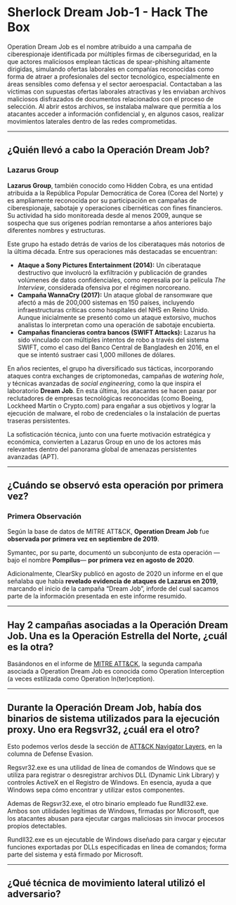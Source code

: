 # **Sherlock Dream Job-1 - Hack The Box**

Operation Dream Job es el nombre atribuido a una campaña de ciberespionaje identificada por múltiples firmas de ciberseguridad, en la que actores maliciosos emplean tácticas de spear-phishing altamente dirigidas, simulando ofertas laborales en compañías reconocidas como forma de atraer a profesionales del sector tecnológico, especialmente en áreas sensibles como defensa y el sector aeroespacial. 
Contactaban a las víctimas con supuestas ofertas laborales atractivas y les enviaban archivos maliciosos disfrazados de documentos relacionados con el proceso de selección. Al abrir estos archivos, se instalaba malware que permitía a los atacantes acceder a información confidencial y, en algunos casos, realizar movimientos laterales dentro de las redes comprometidas.

---
## **¿Quién llevó a cabo la Operación Dream Job?**

### Lazarus Group

**Lazarus Group**, también conocido como Hidden Cobra, es una entidad atribuida a la República Popular Democrática de Corea (Corea del Norte) y es ampliamente reconocida por su participación en campañas de ciberespionaje, sabotaje y operaciones cibernéticas con fines financieros. Su actividad ha sido monitoreada desde al menos 2009, aunque se sospecha que sus orígenes podrían remontarse a años anteriores bajo diferentes nombres y estructuras.

Este grupo ha estado detrás de varios de los ciberataques más notorios de la última década. Entre sus operaciones más destacadas se encuentran:

- **Ataque a Sony Pictures Entertainment (2014):** Un ciberataque destructivo que involucró la exfiltración y publicación de grandes volúmenes de datos confidenciales, como represalia por la película *The Interview*, considerada ofensiva por el régimen norcoreano.
- **Campaña WannaCry (2017):** Un ataque global de ransomware que afectó a más de 200,000 sistemas en 150 países, incluyendo infraestructuras críticas como hospitales del NHS en Reino Unido. Aunque inicialmente se presentó como un ataque extorsivo, muchos analistas lo interpretan como una operación de sabotaje encubierta.
- **Campañas financieras contra bancos (SWIFT Attacks):** Lazarus ha sido vinculado con múltiples intentos de robo a través del sistema SWIFT, como el caso del Banco Central de Bangladesh en 2016, en el que se intentó sustraer casi 1,000 millones de dólares.

En años recientes, el grupo ha diversificado sus tácticas, incorporando ataques contra exchanges de criptomonedas, campañas de *watering hole*, y técnicas avanzadas de *social engineering*, como la que inspira el laboratorio **Dream Job**. En esta última, los atacantes se hacen pasar por reclutadores de empresas tecnológicas reconocidas (como Boeing, Lockheed Martin o Crypto.com) para engañar a sus objetivos y lograr la ejecución de malware, el robo de credenciales o la instalación de puertas traseras persistentes.

La sofisticación técnica, junto con una fuerte motivación estratégica y económica, convierten a Lazarus Group en uno de los actores más relevantes dentro del panorama global de amenazas persistentes avanzadas (APT).

---

## **¿Cuándo se observó esta operación por primera vez?**

### Primera Observación

Según la base de datos de MITRE ATT&CK, **Operation Dream Job** fue **observada por primera vez en septiembre de 2019**.

Symantec, por su parte, documentó un subconjunto de esta operación —bajo el nombre **Pompilus**— **por primera vez en agosto de 2020**.

Adicionalmente, ClearSky publicó en agosto de 2020 un informe en el que señalaba que había **revelado evidencia de ataques de Lazarus en 2019**, marcando el inicio de la campaña “Dream Job”, inforde del cual sacamos parte de la información presentada en este informe resumido. 

---
## **Hay 2 campañas asociadas a la Operación Dream Job. Una es la Operación Estrella del Norte, ¿cuál es la otra?**

Basándonos en el informe de [MITRE ATT&CK](https://attack.mitre.org/campaigns/C0022/), la segunda campaña asociada a Operation Dream Job es conocida como Operation Interception (a veces estilizada como Operation In(ter)ception).


---
## **Durante la Operación Dream Job, había dos binarios de sistema utilizados para la ejecución proxy. Uno era Regsvr32, ¿cuál era el otro?**

Esto podemos verlos desde la sección de [ATT&CK Navigator Layers](https://mitre-attack.github.io/attack-navigator//#layerURL=https%3A%2F%2Fattack.mitre.org%2Fcampaigns%2FC0022%2FC0022-enterprise-layer.json), en la columna de Defense Evasion. 

Regsvr32.exe es una utilidad de línea de comandos de Windows que se utiliza para registrar o desregistrar archivos DLL (Dynamic Link Library) y controles ActiveX en el Registro de Windows. En esencia, ayuda a que Windows sepa cómo encontrar y utilizar estos componentes.

Ademas de Regsvr32.exe, el otro binario empleado fue Rundll32.exe. Ambos son utilidades legítimas de Windows, firmadas por Microsoft, que los atacantes abusan para ejecutar cargas maliciosas sin invocar procesos propios detectables. 

Rundll32.exe es un ejecutable de Windows diseñado para cargar y ejecutar funciones exportadas por DLLs especificadas en línea de comandos; forma parte del sistema y está firmado por Microsoft. 

---
## **¿Qué técnica de movimiento lateral utilizó el adversario?**


